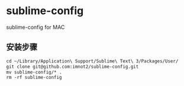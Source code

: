 # sublime-config
sublime-config for MAC

## 安装步骤
```html
cd ~/Library/Application\ Support/Sublime\ Text\ 3/Packages/User/
git clone git@github.com:imnot2/sublime-config.git
mv sublime-config/* .
rm -rf sublime-config
```

